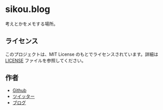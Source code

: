 # sikou.blog

考えとかをメモする場所。

## ライセンス

このプロジェクトは、MIT License のもとでライセンスされています。詳細は [LICENSE](LICENSE) ファイルを参照してください。

## 作者

- [Github](https://github.com/HoshimuraYuto)
- [ツイッター](https://twitter.com/HoshimuraYuto)
- [ブログ](https://sukiburo.jp/)
